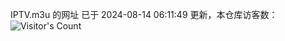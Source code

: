 IPTV.m3u 的网址 已于 2024-08-14 06:11:49 更新，本仓库访客数：![Visitor's Count](https://profile-counter.glitch.me/hero1898_tv/count.svg)
